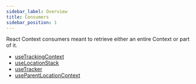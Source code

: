```yaml
---
sidebar_label: Overview
title: Consumers
sidebar_position: 1
---
```


React Context consumers meant to retrieve either an entire Context or part of it.

- [useTrackingContext](/tracking/react/api-reference/hooks/consumers/useTrackingContext.md)
- [useLocationStack](/tracking/react/api-reference/hooks/consumers/useLocationStack.md)
- [useTracker](/tracking/react/api-reference/hooks/consumers/useTracker.md)
- [useParentLocationContext](/tracking/react/api-reference/hooks/consumers/useParentLocationContext.md)
